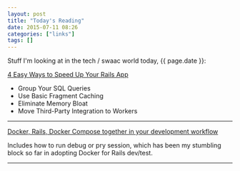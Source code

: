 ```yaml
---
layout: post
title: "Today's Reading"
date: 2015-07-11 08:26
categories: ["links"]
tags: []
---
```

Stuff I'm looking at in the tech / swaac world today, {{ page.date }}:


[4 Easy Ways to Speed Up Your Rails App](http://blog.skylight.io/4-easy-ways-to-speed-up-your-rails-app/?utm_source=rubyweekly&utm_medium=email)

* Group Your SQL Queries
* Use Basic Fragment Caching
* Eliminate Memory Bloat
* Move Third-Party Integration to Workers

*******

[Docker, Rails,  Docker Compose together in your development workflow](http://blog.carbonfive.com/2015/03/17/docker-rails-docker-compose-together-in-your-development-workflow/)

Includes how to run debug or pry session, which has been my stumbling
block so far in adopting Docker for Rails dev/test.


*******

